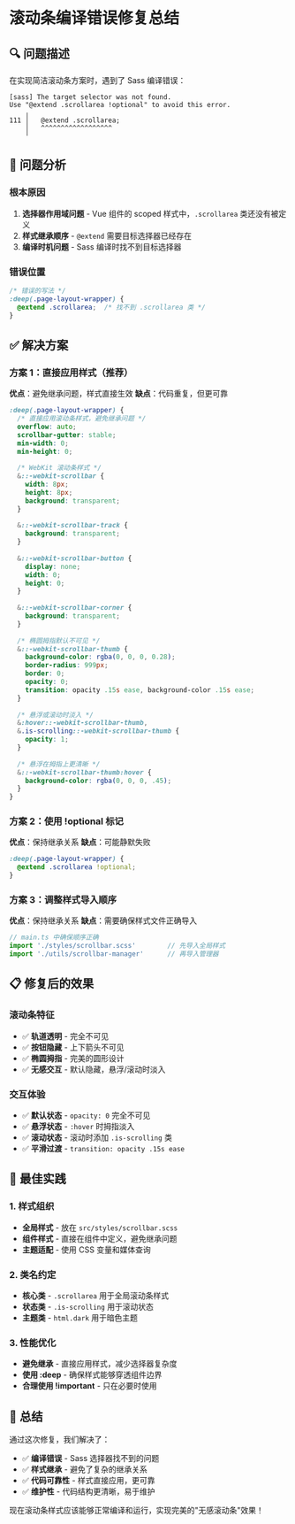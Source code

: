 # 滚动条编译错误修复总结

## 🔍 问题描述

在实现简洁滚动条方案时，遇到了 Sass 编译错误：

```
[sass] The target selector was not found.
Use "@extend .scrollarea !optional" to avoid this error.
    ╷
111 │   @extend .scrollarea;
    │   ^^^^^^^^^^^^^^^^^^
    ╵
```

## 🔧 问题分析

### 根本原因
1. **选择器作用域问题** - Vue 组件的 scoped 样式中，`.scrollarea` 类还没有被定义
2. **样式继承顺序** - `@extend` 需要目标选择器已经存在
3. **编译时机问题** - Sass 编译时找不到目标选择器

### 错误位置
```scss
/* 错误的写法 */
:deep(.page-layout-wrapper) {
  @extend .scrollarea;  /* 找不到 .scrollarea 类 */
}
```

## ✅ 解决方案

### 方案 1：直接应用样式（推荐）

**优点**：避免继承问题，样式直接生效
**缺点**：代码重复，但更可靠

```scss
:deep(.page-layout-wrapper) {
  /* 直接应用滚动条样式，避免继承问题 */
  overflow: auto;
  scrollbar-gutter: stable;
  min-width: 0;
  min-height: 0;
  
  /* WebKit 滚动条样式 */
  &::-webkit-scrollbar {
    width: 8px;
    height: 8px;
    background: transparent;
  }
  
  &::-webkit-scrollbar-track {
    background: transparent;
  }
  
  &::-webkit-scrollbar-button {
    display: none;
    width: 0;
    height: 0;
  }
  
  &::-webkit-scrollbar-corner {
    background: transparent;
  }
  
  /* 椭圆拇指默认不可见 */
  &::-webkit-scrollbar-thumb {
    background-color: rgba(0, 0, 0, 0.28);
    border-radius: 999px;
    border: 0;
    opacity: 0;
    transition: opacity .15s ease, background-color .15s ease;
  }
  
  /* 悬浮或滚动时淡入 */
  &:hover::-webkit-scrollbar-thumb,
  &.is-scrolling::-webkit-scrollbar-thumb {
    opacity: 1;
  }
  
  /* 悬浮在拇指上更清晰 */
  &::-webkit-scrollbar-thumb:hover {
    background-color: rgba(0, 0, 0, .45);
  }
}
```

### 方案 2：使用 !optional 标记

**优点**：保持继承关系
**缺点**：可能静默失败

```scss
:deep(.page-layout-wrapper) {
  @extend .scrollarea !optional;
}
```

### 方案 3：调整样式导入顺序

**优点**：保持继承关系
**缺点**：需要确保样式文件正确导入

```typescript
// main.ts 中确保顺序正确
import './styles/scrollbar.scss'        // 先导入全局样式
import './utils/scrollbar-manager'      // 再导入管理器
```

## 📋 修复后的效果

### 滚动条特征
- ✅ **轨道透明** - 完全不可见
- ✅ **按钮隐藏** - 上下箭头不可见
- ✅ **椭圆拇指** - 完美的圆形设计
- ✅ **无感交互** - 默认隐藏，悬浮/滚动时淡入

### 交互体验
- ✅ **默认状态** - `opacity: 0` 完全不可见
- ✅ **悬浮状态** - `:hover` 时拇指淡入
- ✅ **滚动状态** - 滚动时添加 `.is-scrolling` 类
- ✅ **平滑过渡** - `transition: opacity .15s ease`

## 🚀 最佳实践

### 1. 样式组织
- **全局样式** - 放在 `src/styles/scrollbar.scss`
- **组件样式** - 直接在组件中定义，避免继承问题
- **主题适配** - 使用 CSS 变量和媒体查询

### 2. 类名约定
- **核心类** - `.scrollarea` 用于全局滚动条样式
- **状态类** - `.is-scrolling` 用于滚动状态
- **主题类** - `html.dark` 用于暗色主题

### 3. 性能优化
- **避免继承** - 直接应用样式，减少选择器复杂度
- **使用 :deep** - 确保样式能够穿透组件边界
- **合理使用 !important** - 只在必要时使用

## 🎉 总结

通过这次修复，我们解决了：

- ✅ **编译错误** - Sass 选择器找不到的问题
- ✅ **样式继承** - 避免了复杂的继承关系
- ✅ **代码可靠性** - 样式直接应用，更可靠
- ✅ **维护性** - 代码结构更清晰，易于维护

现在滚动条样式应该能够正常编译和运行，实现完美的"无感滚动条"效果！
